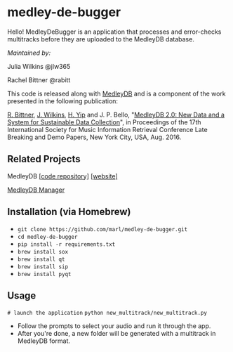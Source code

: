 # medley-de-bugger

Hello! MedleyDeBugger is an application that processes and error-checks multitracks before they are uploaded to the MedleyDB database.

*Maintained by:*

Julia Wilkins @jlw365

Rachel Bittner @rabitt


This code is released along with [MedleyDB](http://medleydb.weebly.com) and is a component of the work presented in the following publication:

[R. Bittner](https://github.com/rabitt), [J. Wilkins](https://github.com/jlw365), [H. Yip](https://github.com/hmyip1) and J. P. Bello,
"[MedleyDB 2.0: New Data and a System for Sustainable Data Collection](https://wp.nyu.edu/ismir2016/wp-content/uploads/sites/2294/2016/08/bittner-medleydb.pdf)", in
Proceedings of the 17th International Society for Music Information Retrieval Conference Late Breaking and Demo Papers,
New York City, USA, Aug. 2016.


Related Projects
----------------
MedleyDB [[code repository]](https://github.com/marl/medleydb) [[website]](http://medleydb.weebly.com)

[MedleyDB Manager](https://github.com/marl/medleydb_manager)


Installation (via Homebrew)
---------------------------
- `git clone https://github.com/marl/medley-de-bugger.git`
- `cd medley-de-bugger`
- `pip install -r requirements.txt`
- `brew install sox`
- `brew install qt`
- `brew install sip`
- `brew install pyqt`

Usage
-----
`# launch the application`
`python new_multitrack/new_multitrack.py` 

- Follow the prompts to select your audio and run it through the app.
- After you're done, a new folder will be generated with a multitrack in MedleyDB format.
